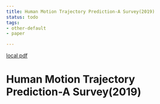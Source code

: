 ```yaml
---
title: Human Motion Trajectory Prediction-A Survey(2019)
status: todo
tags:
- other-default
- paper

---
```


[local pdf](../../../pdfs/2019-Human%20Motion%20Trajectory%20Prediction-A%20Survey.pdf)

# Human Motion Trajectory Prediction-A Survey(2019)
